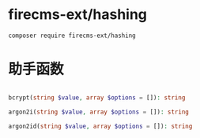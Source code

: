 # firecms-ext/hashing

```
composer require firecms-ext/hashing
```

# 助手函数

```php

bcrypt(string $value, array $options = []): string

argon2i(string $value, array $options = []): string

argon2id(string $value, array $options = []): string
```
